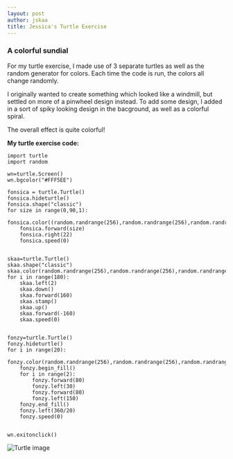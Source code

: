 ```yaml
---
layout: post
author: jskaa
title: Jessica's Turtle Exercise
---
```


### A colorful sundial

For my turtle exercise, I made use of 3 separate turtles as well as the random generator for colors. Each time the code is run,
the colors all change randomly. 

I originally wanted to create something which looked like a windmill, but settled on more of a pinwheel design instead. 
To add some design, I added in a sort of spiky looking design in the bacground, as well as a colorful spiral.

The overall effect is quite colorful! 

**My turtle exercise code:**

```
import turtle
import random

wn=turtle.Screen()
wn.bgcolor("#FFF5EE")

fonsica = turtle.Turtle()
fonsica.hideturtle()
fonsica.shape("classic")
for size in range(0,90,1):     
    fonsica.color((random.randrange(256),random.randrange(256),random.randrange(256)))         
    fonsica.forward(size)          
    fonsica.right(22)              
    fonsica.speed(0)


skaa=turtle.Turtle()
skaa.shape("classic")
skaa.color(random.randrange(256),random.randrange(256),random.randrange(256))
for i in range(180):
    skaa.left(2)
    skaa.down()
    skaa.forward(160)
    skaa.stamp()
    skaa.up()
    skaa.forward(-160)
    skaa.speed(0)
    

fonzy=turtle.Turtle()
fonzy.hideturtle()
for i in range(20):
    fonzy.color(random.randrange(256),random.randrange(256),random.randrange(256))
    fonzy.begin_fill()
    for i in range(2):
        fonzy.forward(80)
        fonzy.left(30)
        fonzy.forward(80)
        fonzy.left(150)
    fonzy.end_fill()
    fonzy.left(360/20)
    fonzy.speed(0)


wn.exitonclick()

```

![Turtle image](http://puu.sh/6oq8q.png)
    
